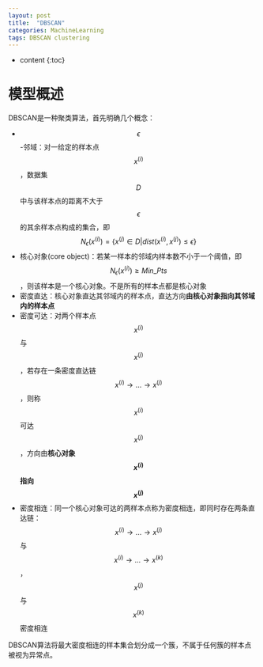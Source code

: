 ```yaml
---
layout: post
title:  "DBSCAN"
categories: MachineLearning
tags: DBSCAN clustering
---
```


* content
{:toc}

# 模型概述

DBSCAN是一种聚类算法，首先明确几个概念：

- $$\epsilon$$-邻域：对一给定的样本点$$x^{(i)}$$，数据集$$D$$中与该样本点的距离不大于$$\epsilon$$的其余样本点构成的集合，即$$N_{\epsilon}(x^{(i)})=\{x^{(j)}\in{D}|dist(x^{(i)},x^{(j)})\le\epsilon\}$$
- 核心对象(core object)：若某一样本的邻域内样本数不小于一个阈值，即$$N_{\epsilon}(x^{(i)}){\ge}Min\_Pts$$，则该样本是一个核心对象。不是所有的样本点都是核心对象
- 密度直达：核心对象直达其邻域内的样本点，直达方向**由核心对象指向其邻域内的样本点**
- 密度可达：对两个样本点$$x^{(i)}$$与$$x^{(j)}$$，若存在一条密度直达链$$x^{(i)}\rightarrow...{\rightarrow}x^{(j)}$$，则称$$x^{(i)}$$可达$$x^{(j)}$$，方向由**核心对象$$x^{(i)}$$指向$$x^{(j)}$$**
- 密度相连：同一个核心对象可达的两样本点称为密度相连，即同时存在两条直达链：$$x^{(i)}\rightarrow...{\rightarrow}x^{(j)}$$与$$x^{(i)}\rightarrow...{\rightarrow}x^{(k)}$$，$$x^{(j)}$$与$$x^{(k)}$$密度相连

DBSCAN算法将最大密度相连的样本集合划分成一个簇，不属于任何簇的样本点被视为异常点。